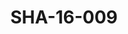 ---
pid: SHA-16-009
title: SHA-16-009
language: en
collection: Sharhabil Ahmed
original_label: 
rights: Sharhabil Ahmed
location_of_original: Sharhabil Ahmed
photographer_or_studio: 
scanned_from: photograph 10 by 15
_date: '2005'
location: Britain, Manchester
description: Sharhabil Ahmed with an 'oud
additional_notes: 
permission_display: 'yes'
on_server: 'no'
on_website: 'no'
permalink: /photopages/en/SHA-16-009.html
layout: photo-page
---